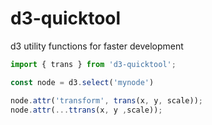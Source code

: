 # d3-quicktool

d3 utility functions for faster development

```javascript
import { trans } from 'd3-quicktool';

const node = d3.select('mynode')

node.attr('transform', trans(x, y, scale));
node.attr(...ttrans(x, y ,scale));
```
